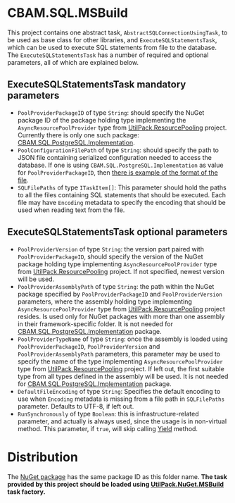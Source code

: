 # CBAM.SQL.MSBuild
This project contains one abstract task, `AbstractSQLConnectionUsingTask`, to be used as base class for other libraries, and `ExecuteSQLStatementsTask`, which can be used to execute SQL statements from file to the database.
The `ExecuteSQLStatementsTask` has a number of required and optional parameters, all of which are explained below.

## ExecuteSQLStatementsTask mandatory parameters
* `PoolProviderPackageID` of type `String`: should specify the NuGet package ID of the package holding type implementing the `AsyncResourcePoolProvider` type from [UtilPack.ResourcePooling](https://github.com/CometaSolutions/UtilPack/tree/develop/Source/UtilPack.ResourcePooling) project. Currently there is only one such package: [CBAM.SQL.PostgreSQL.Implementation](../CBAM.SQL.PostgreSQL.Implementation).
* `PoolConfigurationFilePath` of type `String`: should specify the path to JSON file containing serialized configuration needed to access the database. If one is using `CBAM.SQL.PostgreSQL.Implementation` as value for `PoolProviderPackageID`, then [there is example of the format of the file](../CBAM.SQL.PostgreSQL.Implementation).
* `SQLFilePaths` of type `ITaskItem[]`: This parameter should hold the paths to all the files containing SQL statements that should be executed. Each file may have `Encoding` metadata to specify the encoding that should be used when reading text from the file.

## ExecuteSQLStatementsTask optional parameters
* `PoolProviderVersion` of type `String`: the version part paired with `PoolProviderPackageID`, should specify the version of the NuGet package holding type implementing `AsyncResourcePoolProvider` type from [UtilPack.ResourcePooling](https://github.com/CometaSolutions/UtilPack/tree/develop/Source/UtilPack.ResourcePooling) project. If not specified, newest version will be used.
* `PoolProviderAssemblyPath` of type `String`: the path within the NuGet package specified by `PoolProviderPackageID` and `PoolProviderVersion` parameters, where the assembly holding type implementing `AsyncResourcePoolProvider` type from [UtilPack.ResourcePooling](../UtilPack.ResourcePooling) project resides. Is used only for NuGet packages with more than one assembly in their framework-specific folder. It is not needed for [CBAM.SQL.PostgreSQL.Implementation](../CBAM.SQL.PostgreSQL.Implementation) package.
* `PoolProviderTypeName` of type `String`: once the assembly is loaded using `PoolProviderPackageID`, `PoolProviderVersion` and `PoolProviderAssemblyPath` parameters, this parameter may be used to specify the name of the type implementing `AsyncResourcePoolProvider` type from [UtilPack.ResourcePooling](../UtilPack.ResourcePooling) project. If left out, the first suitable type from all types defined in the assembly will be used. It is not needed for [CBAM.SQL.PostgreSQL.Implementation](../CBAM.SQL.PostgreSQL.Implementation) package.
* `DefaultFileEncoding` of type `String`: Specifies the default encoding to use when `Encoding` metadata is missing from a file path in `SQLFilePaths` parameter. Defaults to UTF-8, if left out.
* `RunSynchronously` of type `Boolean`: this is infrastructure-related parameter, and actually is always used, since the usage is in non-virtual method. This parameter, if `true`, will skip calling [Yield](https://docs.microsoft.com/en-us/dotnet/api/microsoft.build.framework.ibuildengine3.yield) method.

# Distribution
The [NuGet package](http://www.nuget.org/packages/UtilPack.NuGet.Deployment.MSBuild) has the same package ID as this folder name.
__The task provided by this project should be loaded using [UtilPack.NuGet.MSBuild](../UtilPack.NuGet.MSBuild) task factory.__
